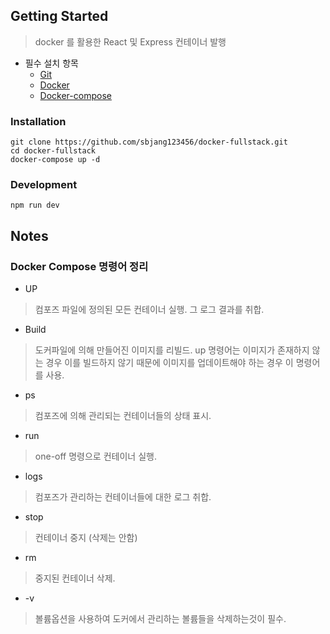 ## Getting Started
> docker 를 활용한 React 및 Express 컨테이너 발행

* 필수 설치 항목
    - [Git](https://git-scm.com/downloads)
    - [Docker](https://www.docker.com/)
    - [Docker-compose](https://docs.docker.com/compose/install/)

### Installation
```
git clone https://github.com/sbjang123456/docker-fullstack.git
cd docker-fullstack
docker-compose up -d
```

### Development
```
npm run dev
```

## Notes
### Docker Compose 명령어 정리
* UP
> 컴포즈 파일에 정의된 모든 컨테이너 실행. 그 로그 결과를 취합.

* Build
> 도커파일에 의해 만들어진 이미지를 리빌드.
> up 명령어는 이미지가 존재하지 않는 경우 이를 빌드하지 않기 때문에 이미지를 업데이트해야 하는 경우 이 명령어를 사용.

* ps
> 컴포즈에 의해 관리되는 컨테이너들의 상태 표시.

* run
> one-off 명령으로 컨테이너 실행.

* logs
> 컴포즈가 관리하는 컨테이너들에 대한 로그 취합.

* stop
> 컨테이너 중지 (삭제는 안함)

* rm
> 중지된 컨테이너 삭제.

* -v
> 볼륨옵션을 사용하여 도커에서 관리하는 볼륨들을 삭제하는것이 필수.
